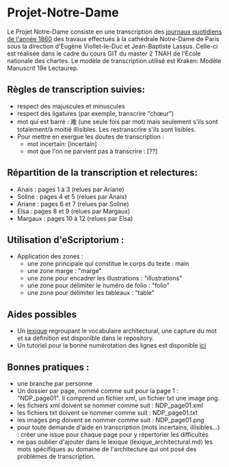 # Projet-Notre-Dame

Le Projet Notre-Dame consiste en une transcription des [journaux quotidiens de l'année 1860](https://mediatheque-patrimoine.culture.gouv.fr/sites/mediatheque/files/jnd_1860.pdf) des travaux effectués à la cathédrale Notre-Dame de Paris sous la direction d'Eugène Viollet-le-Duc et Jean-Baptiste Lassus. Celle-ci est réalisée dans le cadre du cours GIT du master 2 TNAH de l'Ecole nationale des chartes.
Le modèle de transcription utilisé est Kraken: Modèle Manuscrit 19e Lectaurep.

Règles de transcription suivies:
-------------------------------------------------------------------------------------------------------------------------------------------------
- respect des majuscules et minuscules
- respect des ligatures (par exemple, transcrire "chœur")
- mot qui est barré : 难 (une seule fois par mot) mais seulement s'ils sont totalement/à moitié illisibles. Les restranscrire s'ils sont lisibles. 
- Pour mettre en exergue les doutes de transcription : 
    - mot incertain: [incertain]
    - mot que l'on ne parvient pas à transcrire : [??]

Répartition de la transcription et relectures:
-------------------------------------------------------------------------------------------------------------------------------------------------
- Anais : pages 1 à 3 (relues par Ariane)
- Soline : pages 4 et 5 (relues par Anais)
- Ariane : pages 6 et 7 (relues par Soline)
- Elsa : pages 8 et 9 (relues par Margaux)
- Margaux : pages 10 à 12 (relues par Elsa)

Utilisation d'eScriptorium :
---------------------------------------------------------------------------------
- Application des zones :
    - une zone principale qui constitue le corps du texte : main
    - une zone marge : "marge"
    - une zone pour encadrer les illustrations : "illustrations"
    - une zone pour délimiter le numéro de folio : "folio"
    - une zone pour délimiter les tableaux : "table"
 
 Aides possibles
 -------------------------------------------------
 - Un [lexique](https://github.com/dtsoline/Projet-Notre-Dame/blob/projetND/lexique_architectural.md) regroupant le vocabulaire architectural, une capture du mot et sa définition est disponible dans le repository.
 - Un tutoriel pour la bonne numérotation des lignes est disponible [ici](https://github.com/dtsoline/Projet-Notre-Dame/blob/projetND/Tutoriel_numerotation_lignes.md)

 
Bonnes pratiques : 
-----------------------------------------------------------------------------------------------------------------------------------------
- une branche par personne
- Un dossier par page, nommé comme suit pour la page 1 : "NDP_page01". Il comprend un fichier xml, un fichier txt une image png.
- les fichiers xml doivent se nommer comme suit : NDP_page01.xml
- les fichiers txt doivent se nommer comme suit : NDP_page01.txt
- les images png doivent se nommer comme suit : NDP_page01.png
- pour toute demande d'aide en transcription (mots incertains, illisibles...) : créer une issue pour chaque page pour y répertorier les difficultés
- ne pas oublier d'ajouter dans le lexique (lexique_architectural.md) les mots spécifiques au domaine de l'architecture qui ont posé des problèmes de transcription.
